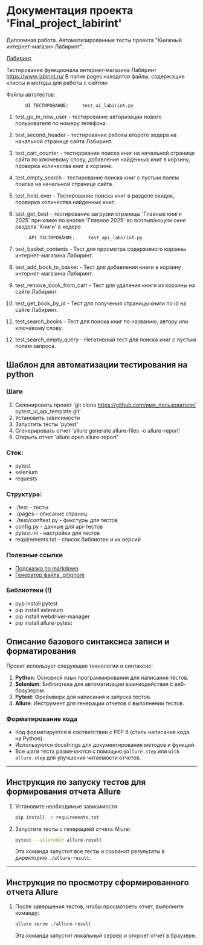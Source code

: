 # Документация проекта 'Final_project_labirint'

Дипломная работа. Автоматизированные тесты проекта "Книжный интернет-магазин Лабиринт".

[Лабиринт](https://www.labirint.ru)

Тестирование функционала интернет-магазина Лабиринт https://www.labirint.ru/
В папке pages находятся файлы, содержащие классы и методы для работы с сайтом.

Файлы автотестов:

           UI ТЕСТИРОВАНИЕ:     test_ui_labirint.py

1. test_go_in_new_user - тестирование авторизации нового пользователя по номеру телефона.
2. test_second_header - тестирование работы второго хедера на начальной странице сайта Лабиринт.
3. test_cart_counter - тестирование поиска книг на начальной странице сайта по ключевому слову, добавление найденных книг в корзину,
   проверка количества книг в корзине.
4. test_empty_search - тестирование поиска книг с пустым полем поиска на начальной странице сайта.
5. test_hold_over - Тестирование поиска книг в разделе скидок, проверка количества найденных книг.
6. test_get_best - тестирование загрузки страницы 'Главные книги 2025' при клике по кнопке 'Главное 2025' во всплывающем окне раздела 'Книги' в хедере.


            API ТЕСТИРОВАНИЕ:     test_api_labirint.py

1. test_basket_contents - Тест для просмотра содержимого корзины интернет-магазина Лабиринт.
2. test_add_book_to_basket - Тест для добавления книги в корзину интернет-магазина Лабиринт.
3. test_remove_book_from_cart - Тест для удаления книги из корзины на сайте Лабиринт.
4. test_get_book_by_id - Тест для получения страницы книги по id на сайте Лабиринт.
5. test_search_books - Тест для поиска книг по названию, автору или ключевому слову.
6. test_search_empty_query - Негативный тест для поиска книг с пустым полем запроса.

## Шаблон для автоматизации тестирования на python

### Шаги
1. Склонировать проект 'git clone https://github.com/имя_пользователя/
   pytest_ui_api_template.git'
2. Установить зависимости
3. Запустить тесты 'pytest'
4. Сгенерировать отчет 'allure generate allure-files -o allure-report'
5. Открыть отчет 'allure open allure-report'

### Стек:
- pytest
- selenium
- requests

### Структура:
- ./test - тесты
- ./pages - описание страниц
- ./test/conftest.py - фикстуры для тестов
- config.py - данные для api-тестов
- pytest.ini - настройки для тестов
- requirements.txt - список библиотек и их версий

### Полезные ссылки
- [Подсказка по markdown](https://www.markdownguide.org/basic-syntax/)
- [Генератор файла .gitignore](https://www.toptal.com/developers/gitignore)

### Библиотеки (!)
- pyp install pytest
- pip install selenium
- pip install webdriver-manager
- pip install allure-pytest

## Описание базового синтаксиса записи и форматирования

Проект использует следующие технологии и синтаксис:

1. **Python**: Основной язык программирования для написания тестов.
2. **Selenium**: Библиотека для автоматизации взаимодействия с веб-браузером.
3. **Pytest**: Фреймворк для написания и запуска тестов.
4. **Allure**: Инструмент для генерации отчетов о выполнении тестов.

### Форматирование кода

- Код форматируется в соответствии с PEP 8 (стиль написания кода на Python).
- Используются docstrings для документирования методов и функций.
- Все шаги теста размечаются с помощью `@allure.step` или `with allure.step` для улучшения читаемости отчетов.

---

## Инструкция по запуску тестов для формирования отчета Allure

1. Установите необходимые зависимости:
   ```bash
   pip install -r requirements.txt
   ```

2. Запустите тесты с генерацией отчета Allure:
   ```bash
   pytest --alluredir allure-result
   ```

   Эта команда запустит все тесты и сохранит результаты в директорию `./allure-result`.

---

## Инструкция по просмотру сформированного отчета Allure

1. После завершения тестов, чтобы просмотреть отчет, выполните команду:
   ```bash
   allure serve ./allure-result
   ```

   Эта команда запустит локальный сервер и откроет отчет в браузере.

  